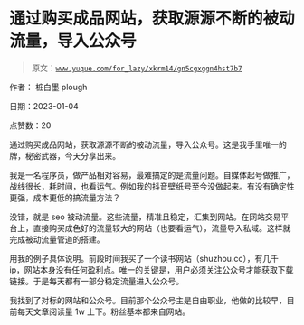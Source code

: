 # 通过购买成品网站，获取源源不断的被动流量，导入公众号

> 原文：[`www.yuque.com/for_lazy/xkrm14/gn5cgxggn4hst7b7`](https://www.yuque.com/for_lazy/xkrm14/gn5cgxggn4hst7b7)

作者： 桩白墨 plough 

日期：2023-01-04 

点赞数：20 

通过购买成品网站，获取源源不断的被动流量，导入公众号。这是我手里唯一的牌，秘密武器，今天分享出来。 

我是一名程序员，做产品相对容易，最难搞定的是流量问题。自媒体起号做推广，战线很长，耗时间，也看运气。例如我的抖音壁纸号至今没做起来。有没有确定性更强，成本更低的搞流量方法？ 

没错，就是 seo 被动流量。这些流量，精准且稳定，汇集到网站。在网站交易平台上，直接购买成色好的流量较大的网站（也要看运气），流量导入私域。这样就完成被动流量管道的搭建。 

用我的例子具体说明。前段时间我买了一个读书网站（shuzhou.cc），有几千 ip，网站本身没有任何盈利点。唯一的关键是，用户必须关注公众号才能获取下载链接。于是每天都有一部分稳定流量进入公众号。 

我找到了对标的网站和公众号。目前那个公众号主是自由职业，他做的比较早，目前每天文章阅读量 1w 上下。粉丝基本都来自网站。 

